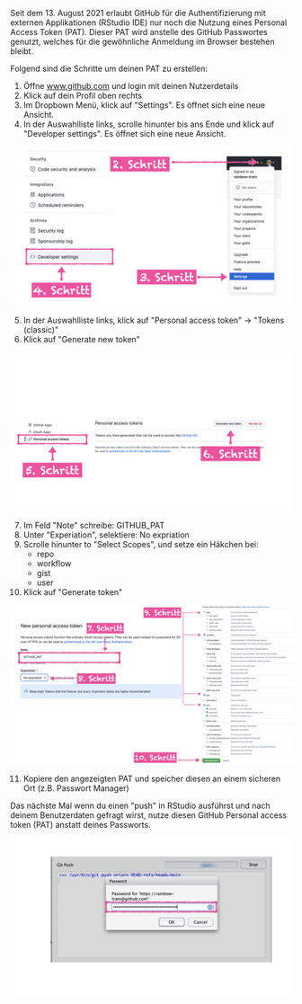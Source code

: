 
Seit dem 13. August 2021 erlaubt GitHub für die Authentifizierung mit externen Applikationen (RStudio IDE) nur noch die Nutzung eines Personal Access Token (PAT). Dieser PAT wird anstelle des GitHub Passwortes genutzt, welches für die gewöhnliche Anmeldung im Browser bestehen bleibt. 

Folgend sind die Schritte um deinen PAT zu erstellen:

1. Öffne www.github.com und login mit deinen Nutzerdetails
2. Klick auf dein Profil oben rechts
3. Im Dropbown Menü, klick auf "Settings". Es öffnet sich eine neue Ansicht.
4. In der Auswahlliste links, scrolle hinunter bis ans Ende und klick auf "Developer settings". Es öffnet sich eine neue Ansicht.

![](img/github-pat/github-pat.001.jpeg)

5. In der Auswahlliste links, klick auf "Personal access token" -> "Tokens (classic)"
6. Klick auf "Generate new token"

![](img/github-pat/github-pat.002.jpeg)

7. Im Feld "Note" schreibe: GITHUB_PAT
8. Unter "Experiation", selektiere: No expriation
9. Scrolle hinunter to "Select Scopes", und setze ein Häkchen bei:
    - repo
    - workflow
    - gist
    - user
10. Klick auf "Generate token"

![](img/github-pat/github-pat.003.jpeg)

11. Kopiere den angezeigten PAT und speicher diesen an einem sicheren Ort (z.B. Passwort Manager)

Das nächste Mal wenn du einen "push" in RStudio ausführst und nach deinem Benutzerdaten gefragt wirst, nutze diesen GitHub Personal access token (PAT) anstatt deines Passworts. 

![](img/github-pat/github-pat.004.jpeg)
